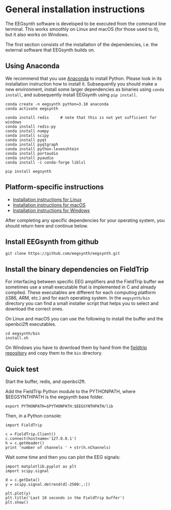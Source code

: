 # General installation instructions

The EEGsynth software is developed to be executed from the command line terminal. This works smoothly on Linux and macOS (for those used to it), but it also works on Windows.

The first section consists of the installation of the dependencies, i.e. the external software that EEGsynth builds on.


## Using Anaconda

We recommend that you use [Anaconda](https://www.anaconda.com) to install Python. Please look in its installation instruction how to install it. Subsequently you should make a new environment, install some larger dependencies as binaries using `conda install`, and subsequently install EEGsynth using `pip install`.


```
conda create -n eegsynth python=3.10 anaconda
conda activate eegsynth

conda install redis     # note that this is not yet sufficient for windows
conda install redis-py
conda install numpy
conda install scipy
conda install pyqt
conda install pyqtgraph
conda install python-levenshtein
conda install portaudio
conda install pyaudio
conda install -c conda-forge liblsl

pip install eegsynth
```

## Platform-specific instructions

- [Installation instructions for Linux](installation-linux.md)
- [Installation instructions for macOS](installation-macos.md)
- [Installation instructions for Windows](installation-windows.md)

After completing any specific dependencies for your operating system, you should return here and continue below.

## Install EEGsynth from github

```
git clone https://github.com/eegsynth/eegsynth.git
```

## Install the binary dependencies on FieldTrip

For interfacing between specific EEG amplifiers and the FieldTrip buffer we sometimes use a small executable that is implemented in C and already compiled. These executables are different for each computing platform (i386, ARM, etc.) and for each operating system. In the `eegsynth/bin` directory you can find a small installer script that helps you to select and download the correct ones.

On Linux and macOS you can use the following to install the buffer and the openbci2ft executables.

```
cd eegsynth/bin
install.sh
```

On Windows you have to download them by hand from the [fieldtrip repository](https://github.com/fieldtrip/fieldtrip/tree/master/realtime/bin/win64) and copy them to the `bin` directory.

## Quick test

Start the buffer, redis, and openbci2ft.

Add the FieldTrip Python module to the PYTHONPATH, where \$EEGSYNTHPATH is the eegsynth base folder.

```
export PYTHONPATH=$PYTHONPATH:$EEGSYNTHPATH/lib
```

Then, in a Python console:

```
import FieldTrip

c = FieldTrip.Client()
c.connect(hostname='127.0.0.1')
h = c.getHeader()
print 'number of channels ' + str(h.nChannels)
```

Wait some time and then you can plot the EEG signals:

```
import matplotlib.pyplot as plt
import scipy.signal

d = c.getData()
y = scipy.signal.detrend(d[-2500:,:])

plt.plot(y)
plt.title('Last 10 seconds in the FieldTrip buffer')
plt.show()
```
